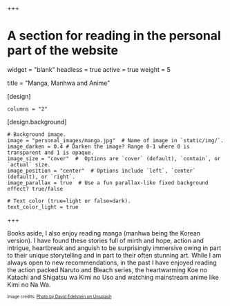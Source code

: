 +++
# A section for reading in the personal part of the website 

widget = "blank"
headless = true
active = true
weight = 5

title = "Manga, Manhwa and Anime"

[design]

	columns = "2"

[design.background]
	


	# Background image.
	image = "personal_images/manga.jpg"  # Name of image in `static/img/`.
	image_darken = 0.4 # Darken the image? Range 0-1 where 0 is transparent and 1 is opaque.
	image_size = "cover"  #  Options are `cover` (default), `contain`, or `actual` size.
	image_position = "center"  # Options include `left`, `center` (default), or `right`.
	image_parallax = true  # Use a fun parallax-like fixed background effect? true/false

	# Text color (true=light or false=dark).
	text_color_light = true
+++

Books aside, I also enjoy reading manga (manhwa being the Korean version). I have found these stories full of mirth and hope, action and intrigue, heartbreak and anguish to be surprisingly immersive owing in part to their unique storytelling and in part to their often stunning art. While I am always open to new recommendations, in the past I have enjoyed reading the action packed Naruto and Bleach series, the heartwarming Koe no Katachi and Shigatsu wa Kimi no Uso and watching mainstream anime like Kimi no Na Wa.   



<sub><sup>Image credits: [Photo by David Edelstein on Unsplash](https://unsplash.com/photos/N4DbvTUDikw)</sup></sub>
<!-- <sub><sup>Image credits: [Photo by Life of Wu from Pexels](https://www.pexels.com/photo/snow-capped-mountain-3380875/)</sup></sub> -->